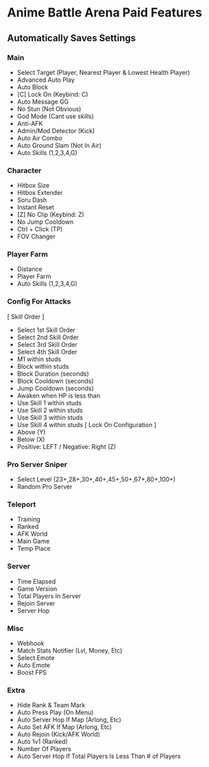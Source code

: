 # **Anime Battle Arena Paid Features**
## Automatically Saves Settings

### Main
* Select Target (Player, Nearest Player & Lowest Health Player)
* Advanced Auto Play
* Auto Block
* [C] Lock On (Keybind: C)
* Auto Message GG
* No Stun (Not Obvious)
* God Mode (Cant use skills)
* Anti-AFK
* Admin/Mod Detector (Kick)
* Auto Air Combo
* Auto Ground Slam (Not In Air)
* Auto Skills (1,2,3,4,G)

### Character
* Hitbox Size
* Hitbox Extender
* Soru Dash
* Instant Reset
* [Z] No Clip (Keybind: Z)
* No Jump Cooldown
* Ctrl + Click (TP)
* FOV Changer

### Player Farm
* Distance
* Player Farm 
* Auto Skills (1,2,3,4,G)

### Config For Attacks
[ Skill Order ]
* Select 1st Skill Order
* Select 2nd Skill Order
* Select 3rd Skill Order
* Select 4th Skill Order
* M1 within studs 
* Block within studs
* Block Duration (seconds)
* Block Cooldown (seconds)
* Jump Cooldown (seconds)
* Awaken when HP is less than
* Use Skill 1 within studs
* Use Skill 2 within studs
* Use Skill 3 within studs
* Use Skill 4 within studs
[ Lock On Configuration ]
* Above (Y)
* Below (X)
* Positive: LEFT / Negative: Right (Z)

### Pro Server Sniper
* Select Level (23+,28+,30+,40+,45+,50+,67+,80+,100+)
* Random Pro Server

### Teleport
* Training
* Ranked
* AFK World
* Main Game
* Temp Place

### Server
* Time Elapsed
* Game Version
* Total Players In Server
* Rejoin Server
* Server Hop

### Misc
* Webhook 
* Match Stats Notifier (Lvl, Money, Etc)
* Select Emote
* Auto Emote
* Boost FPS

### Extra
* Hide Rank & Team Mark
* Auto Press Play (On Menu)
* Auto Server Hop If Map (Arlong, Etc)
* Auto Set AFK If Map (Arlong, Etc)
* Auto Rejoin (Kick/AFK World)
* Auto 1v1 (Ranked)
* Number Of Players
* Auto Server Hop If Total Players Is Less Than # of Players
